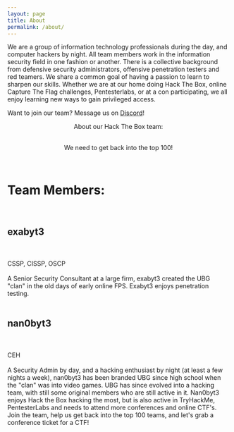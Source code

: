 ```yaml
---
layout: page
title: About
permalink: /about/
---
```


We are a group of information technology professionals during the day, and computer hackers by night. All team members work in the information security field in one fashion or another. There is a collective background from defensive security administrators, offensive penetration testers and red teamers. We share a common goal of having a passion to learn to sharpen our skills. Whether we are at our home doing Hack The Box, online Capture The Flag challenges, Pentesterlabs, or at a con participating, we all enjoy learning new ways to gain privileged access.

Want to join our team? Message us on <a href="https://discordapp.com/users/165851543860543488" target="_blank">Discord</a>!

<center>About our Hack The Box team:<br/><br/>

We need to get back into the top 100!
<script src="https://www.hackthebox.eu/badge/team/1845"></script><br/></center>

<h1>Team Members:</h1><br/>

<h2>exabyt3</h2><br/>
<center><script src="https://www.hackthebox.eu/badge/24990"></script></center><br/>
CSSP, CISSP, OSCP<br/><br/>
A Senior Security Consultant at a large firm, exabyt3 created the UBG "clan" in the old days of early online FPS. Exabyt3 enjoys penetration testing.
<br/><br/>

<h2>nan0byt3</h2><br/>
<center><script src="https://www.hackthebox.eu/badge/25075"></script></center><br/>
CEH<br/><br/>
A Security Admin by day, and a hacking enthusiast by night (at least a few nights a week), nan0byt3 has been branded UBG since high school when the "clan" was into video games. UBG has since evolved into a hacking team, with still some original members who are still active in it. Nan0byt3 enjoys Hack the Box hacking the most, but is also active in TryHackMe, PentesterLabs and needs to attend more conferences and online CTF's. Join the team, help us get back into the top 100 teams, and let's grab a conference ticket for a CTF!<br/><br/>
